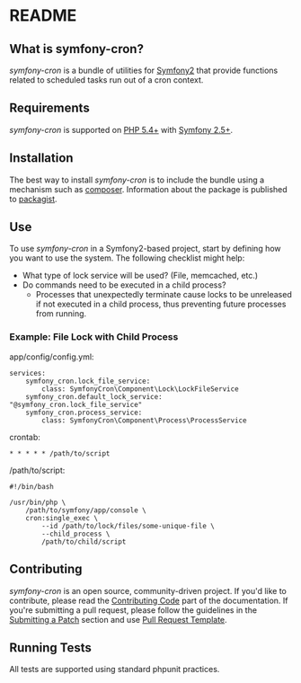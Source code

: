 README
======

What is symfony-cron?
---------------------

*symfony-cron* is a bundle of utilities for [Symfony2][1] that provide
functions related to scheduled tasks run out of a cron context.

Requirements
------------

*symfony-cron* is supported on [PHP 5.4+][2] with [Symfony 2.5+][1].

Installation
------------

The best way to install *symfony-cron* is to include the bundle using a
mechanism such as [composer][3].  Information about the package is
published to [packagist][4].

Use
---

To use *symfony-cron* in a Symfony2-based project, start by defining how
you want to use the system.  The following checklist might help:

* What type of lock service will be used?  (File, memcached, etc.)
* Do commands need to be executed in a child process?
  - Processes that unexpectedly terminate cause locks to be unreleased
    if not executed in a child process, thus preventing future processes
    from running.

### Example: File Lock with Child Process ###

app/config/config.yml:

    services:
        symfony_cron.lock_file_service:
            class: SymfonyCron\Component\Lock\LockFileService
        symfony_cron.default_lock_service: "@symfony_cron.lock_file_service"
        symfony_cron.process_service:
            class: SymfonyCron\Component\Process\ProcessService

crontab:

    * * * * * /path/to/script

/path/to/script:

    #!/bin/bash

    /usr/bin/php \
        /path/to/symfony/app/console \
        cron:single_exec \
            --id /path/to/lock/files/some-unique-file \
            --child_process \
            /path/to/child/script

Contributing
------------

*symfony-cron* is an open source, community-driven project.  If you'd
like to contribute, please read the [Contributing Code][5] part of the
documentation.  If you're submitting a pull request, please follow the
guidelines in the [Submitting a Patch][6] section and use [Pull Request
Template][7].

Running Tests
-------------

All tests are supported using standard phpunit practices.

[1]: http://symfony.com
[2]: http://php.net
[3]: http://getcomposer.org
[4]: https://packagist.org/
[5]: http://to-be-determined
[6]: http://to-be-determined
[7]: http://to-be-determined
